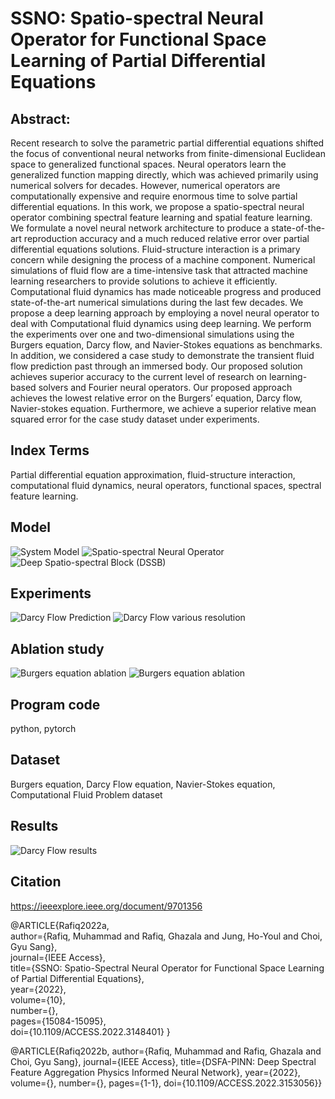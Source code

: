 # SSNO: Spatio-spectral Neural Operator for Functional Space Learning of Partial Differential Equations

## Abstract:
Recent research to solve the parametric partial differential equations shifted the focus of conventional neural networks from finite-dimensional Euclidean space to generalized functional spaces. Neural operators learn the generalized function mapping directly, which was achieved primarily using numerical solvers for decades. However, numerical operators are computationally expensive and require enormous time to solve partial differential equations. In this work, we propose a spatio-spectral neural operator combining spectral feature learning and spatial feature learning. We formulate a novel neural network architecture to produce a state-of-the-art reproduction accuracy and a much reduced relative error over partial differential equations solutions. Fluid-structure interaction is a primary concern while designing the process of a machine component. Numerical simulations of fluid flow are a time-intensive task that attracted machine learning researchers to provide solutions to achieve it efficiently. Computational fluid dynamics has made noticeable progress and produced state-of-the-art numerical simulations during the last few decades. We propose a deep learning approach by employing a novel neural operator to deal with Computational fluid dynamics using deep learning. We perform the experiments over one and two-dimensional simulations using the Burgers equation, Darcy flow, and Navier-Stokes equations as benchmarks. In addition, we considered a case study to demonstrate the transient fluid flow prediction past through an immersed body. Our proposed solution achieves superior accuracy to the current level of research on learning-based solvers and Fourier neural operators. Our proposed approach achieves the lowest relative error on the Burgers’ equation, Darcy flow, Navier-stokes equation. Furthermore, we achieve a superior relative mean squared error for the case study dataset under experiments.
## Index Terms
Partial differential equation approximation, fluid-structure interaction, computational fluid dynamics, neural operators, functional spaces, spectral feature learning.
## Model
![System Model](assets/figure-system-model.png)
![Spatio-spectral Neural Operator](assets/figure-ssno.png)
![Deep Spatio-spectral Block (DSSB)](assets/figure-dssb.png)

## Experiments
![Darcy Flow Prediction](assets/figure-darcy-pred.jpg)
![Darcy Flow various resolution](assets/figure-darcy-resolution.jpg)

## Ablation study
![Burgers equation ablation](assets/figure-ablation-1d.jpg)
![Burgers equation ablation](assets/figure-ablation-2d.jpg)

## Program code
python, pytorch

## Dataset
Burgers equation, Darcy Flow equation, Navier-Stokes equation, Computational Fluid Problem dataset

## Results
![Darcy Flow results](assets/table-darcy-results.jpg)

## Citation
https://ieeexplore.ieee.org/document/9701356

@ARTICLE{Rafiq2022a,  
  author={Rafiq, Muhammad and Rafiq, Ghazala and Jung, Ho-Youl and Choi, Gyu Sang},  
  journal={IEEE Access},   
  title={SSNO: Spatio-Spectral Neural Operator for Functional Space Learning of Partial Differential Equations},   
  year={2022},  
  volume={10},  
  number={},  
  pages={15084-15095},  
  doi={10.1109/ACCESS.2022.3148401}
  }

@ARTICLE{Rafiq2022b,
  author={Rafiq, Muhammad and Rafiq, Ghazala and Choi, Gyu Sang},
  journal={IEEE Access}, 
  title={DSFA-PINN: Deep Spectral Feature Aggregation Physics Informed Neural Network}, 
  year={2022},
  volume={},
  number={},
  pages={1-1},
  doi={10.1109/ACCESS.2022.3153056}}

